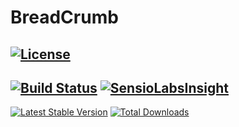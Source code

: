 # BreadCrumb

[![License](https://poser.pugx.org/ggteam/breadcrumbbundle/license.svg)](https://packagist.org/packages/ggteam/breadcrumbbundle)
----

[![Build Status](https://travis-ci.org/GGTeam/BreadcrumbBundle.svg?branch=master)](https://travis-ci.org/GGTeam/BreadcrumbBundle) [![SensioLabsInsight](https://insight.sensiolabs.com/projects/4a12624c-7bfd-43e0-9f26-0926cabc1451/mini.png)](https://insight.sensiolabs.com/projects/4a12624c-7bfd-43e0-9f26-0926cabc1451)
----
[![Latest Stable Version](https://poser.pugx.org/ggteam/breadcrumbbundle/v/stable.svg)](https://packagist.org/packages/ggteam/breadcrumbbundle) [![Total Downloads](https://poser.pugx.org/ggteam/breadcrumbbundle/downloads.svg)](https://packagist.org/packages/ggteam/breadcrumbbundle)
